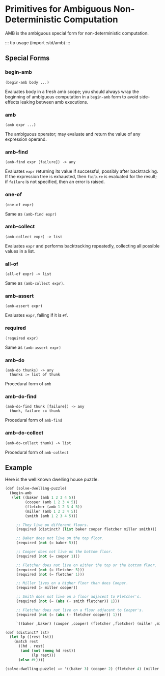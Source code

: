 # Primitives for Ambiguous Non-Deterministic Computation

AMB is the ambiguous special form for non-deterministic computation.

::: tip usage
(import :std/amb)
:::

## Special Forms

### begin-amb
```
(begin-amb body ...)
```

Evaluates body in a fresh amb scope; you should always wrap the beginning of ambiguous computation
in a `begin-amb` form to avoid side-effects leaking between amb executions.

### amb
```
(amb expr ...)
```

The ambiguous operator; may evaluate and return the value of any expression operand.

### amb-find
```
(amb-find expr [failure]) -> any
```

Evaluates `expr` returning its value if successful, possibly after backtracking.
If the expression tree is exhausted, then `failure` is evaluated for the result;
if `failure` is not specified, then an error is raised.

### one-of
```
(one-of expr)
```

Same as `(amb-find expr)`

### amb-collect
```
(amb-collect expr) -> list
```

Evaluates `expr` and performs backtracking repeatedly, collecting all possible
values in a list.

### all-of
```
(all-of expr) -> list
```

Same as `(amb-collect expr)`.

### amb-assert
```
(amb-assert expr)
```

Evaluates `expr`, failing if it is `#f`.

### required
```
(required expr)
```

Same as `(amb-assert expr)`

### amb-do
```
(amb-do thunks) -> any
  thunks := list of thunk
```

Procedural form of `amb`

### amb-do-find
```
(amb-do-find thunk [failure]) -> any
  thunk, failure := thunk
```

Procedural form of `amb-find`

### amb-do-collect
```
(amb-do-collect thunk) -> list
```

Procedural form of `amb-collect`


## Example

Here is the well known dwelling house puzzle:

```scheme
(def (solve-dwelling-puzzle)
  (begin-amb
   (let ((baker (amb 1 2 3 4 5))
         (cooper (amb 1 2 3 4 5))
         (fletcher (amb 1 2 3 4 5))
         (miller (amb 1 2 3 4 5))
         (smith (amb 1 2 3 4 5)))

     ;; They live on different floors.
     (required (distinct? (list baker cooper fletcher miller smith)))

     ;; Baker does not live on the top floor.
     (required (not (= baker 5)))

     ;; Cooper does not live on the bottom floor.
     (required (not (= cooper 1)))

     ;; Fletcher does not live on either the top or the bottom floor.
     (required (not (= fletcher 5)))
     (required (not (= fletcher 1)))

     ;; Miller lives on a higher floor than does Cooper.
     (required (> miller cooper))

     ;; Smith does not live on a floor adjacent to Fletcher's.
     (required (not (= (abs (- smith fletcher)) 1)))

     ;; Fletcher does not live on a floor adjacent to Cooper's.
     (required (not (= (abs (- fletcher cooper)) 1)))

     `((baker ,baker) (cooper ,cooper) (fletcher ,fletcher) (miller ,miller) (smith ,smith)))))

(def (distinct? lst)
  (let lp ((rest lst))
    (match rest
      ([hd . rest]
       (and (not (memq hd rest))
            (lp rest)))
      (else #t))))

(solve-dwelling-puzzle) => '((baker 3) (cooper 2) (fletcher 4) (miller 5) (smith 1))
```
